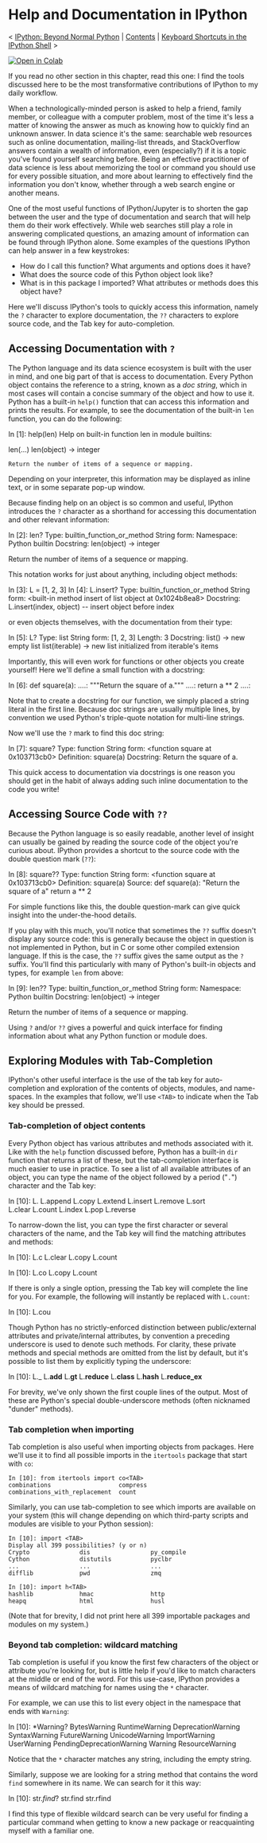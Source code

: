 # Help and Documentation in IPython

<  [IPython: Beyond Normal Python](https://jakevdp.github.io/PythonDataScienceHandbook/01.00-ipython-beyond-normal-python.html)  |  [Contents](https://jakevdp.github.io/PythonDataScienceHandbook/index.html)  |  [Keyboard Shortcuts in the IPython Shell](https://jakevdp.github.io/PythonDataScienceHandbook/01.02-shell-keyboard-shortcuts.html)  >

[![Open in Colab](https://colab.research.google.com/assets/colab-badge.svg "Open and Execute in Google Colaboratory")](https://colab.research.google.com/github/jakevdp/PythonDataScienceHandbook/blob/master/notebooks/01.01-Help-And-Documentation.ipynb)

If you read no other section in this chapter, read this one: I find the tools discussed here to be the most transformative contributions of IPython to my daily workflow.

When a technologically-minded person is asked to help a friend, family member, or colleague with a computer problem, most of the time it's less a matter of knowing the answer as much as knowing how to quickly find an unknown answer. In data science it's the same: searchable web resources such as online documentation, mailing-list threads, and StackOverflow answers contain a wealth of information, even (especially?) if it is a topic you've found yourself searching before. Being an effective practitioner of data science is less about memorizing the tool or command you should use for every possible situation, and more about learning to effectively find the information you don't know, whether through a web search engine or another means.

One of the most useful functions of IPython/Jupyter is to shorten the gap between the user and the type of documentation and search that will help them do their work effectively. While web searches still play a role in answering complicated questions, an amazing amount of information can be found through IPython alone. Some examples of the questions IPython can help answer in a few keystrokes:

-   How do I call this function? What arguments and options does it have?
-   What does the source code of this Python object look like?
-   What is in this package I imported? What attributes or methods does this object have?

Here we'll discuss IPython's tools to quickly access this information, namely the  `?`  character to explore documentation, the  `??`  characters to explore source code, and the Tab key for auto-completion.

## Accessing Documentation with  `?`[](https://jakevdp.github.io/PythonDataScienceHandbook/01.01-help-and-documentation.html#Accessing-Documentation-with-?)

The Python language and its data science ecosystem is built with the user in mind, and one big part of that is access to documentation. Every Python object contains the reference to a string, known as a  _doc string_, which in most cases will contain a concise summary of the object and how to use it. Python has a built-in  `help()`  function that can access this information and prints the results. For example, to see the documentation of the built-in  `len`  function, you can do the following:

In [1]: help(len)
Help on built-in function len in module builtins:

len(...)
    len(object) -> integer

    Return the number of items of a sequence or mapping.

Depending on your interpreter, this information may be displayed as inline text, or in some separate pop-up window.

Because finding help on an object is so common and useful, IPython introduces the  `?`  character as a shorthand for accessing this documentation and other relevant information:

In [2]: len?
Type:        builtin_function_or_method
String form: <built-in function len>
Namespace:   Python builtin
Docstring:
len(object) -> integer

Return the number of items of a sequence or mapping.

This notation works for just about anything, including object methods:

In [3]: L = [1, 2, 3]
In [4]: L.insert?
Type:        builtin_function_or_method
String form: <built-in method insert of list object at 0x1024b8ea8>
Docstring:   L.insert(index, object) -- insert object before index

or even objects themselves, with the documentation from their type:

In [5]: L?
Type:        list
String form: [1, 2, 3]
Length:      3
Docstring:
list() -> new empty list
list(iterable) -> new list initialized from iterable's items

Importantly, this will even work for functions or other objects you create yourself! Here we'll define a small function with a docstring:

In [6]: def square(a):
  ....:     """Return the square of a."""
  ....:     return a ** 2
  ....:

Note that to create a docstring for our function, we simply placed a string literal in the first line. Because doc strings are usually multiple lines, by convention we used Python's triple-quote notation for multi-line strings.

Now we'll use the  `?`  mark to find this doc string:

In [7]: square?
Type:        function
String form: <function square at 0x103713cb0>
Definition:  square(a)
Docstring:   Return the square of a.

This quick access to documentation via docstrings is one reason you should get in the habit of always adding such inline documentation to the code you write!

## Accessing Source Code with  `??`[](https://jakevdp.github.io/PythonDataScienceHandbook/01.01-help-and-documentation.html#Accessing-Source-Code-with-??)

Because the Python language is so easily readable, another level of insight can usually be gained by reading the source code of the object you're curious about. IPython provides a shortcut to the source code with the double question mark (`??`):

In [8]: square??
Type:        function
String form: <function square at 0x103713cb0>
Definition:  square(a)
Source:
def square(a):
    "Return the square of a"
    return a ** 2

For simple functions like this, the double question-mark can give quick insight into the under-the-hood details.

If you play with this much, you'll notice that sometimes the  `??`  suffix doesn't display any source code: this is generally because the object in question is not implemented in Python, but in C or some other compiled extension language. If this is the case, the  `??`  suffix gives the same output as the  `?`  suffix. You'll find this particularly with many of Python's built-in objects and types, for example  `len`  from above:

In [9]: len??
Type:        builtin_function_or_method
String form: <built-in function len>
Namespace:   Python builtin
Docstring:
len(object) -> integer

Return the number of items of a sequence or mapping.

Using  `?`  and/or  `??`  gives a powerful and quick interface for finding information about what any Python function or module does.

## Exploring Modules with Tab-Completion[](https://jakevdp.github.io/PythonDataScienceHandbook/01.01-help-and-documentation.html#Exploring-Modules-with-Tab-Completion)

IPython's other useful interface is the use of the tab key for auto-completion and exploration of the contents of objects, modules, and name-spaces. In the examples that follow, we'll use  `<TAB>`  to indicate when the Tab key should be pressed.

### Tab-completion of object contents[](https://jakevdp.github.io/PythonDataScienceHandbook/01.01-help-and-documentation.html#Tab-completion-of-object-contents)

Every Python object has various attributes and methods associated with it. Like with the  `help`  function discussed before, Python has a built-in  `dir`  function that returns a list of these, but the tab-completion interface is much easier to use in practice. To see a list of all available attributes of an object, you can type the name of the object followed by a period ("`.`") character and the Tab key:

In [10]: L.<TAB>
L.append   L.copy     L.extend   L.insert   L.remove   L.sort     
L.clear    L.count    L.index    L.pop      L.reverse

To narrow-down the list, you can type the first character or several characters of the name, and the Tab key will find the matching attributes and methods:

In [10]: L.c<TAB>
L.clear  L.copy   L.count  

In [10]: L.co<TAB>
L.copy   L.count

If there is only a single option, pressing the Tab key will complete the line for you. For example, the following will instantly be replaced with  `L.count`:

In [10]: L.cou<TAB>

Though Python has no strictly-enforced distinction between public/external attributes and private/internal attributes, by convention a preceding underscore is used to denote such methods. For clarity, these private methods and special methods are omitted from the list by default, but it's possible to list them by explicitly typing the underscore:

In [10]: L._<TAB>
L.__add__           L.__gt__            L.__reduce__
L.__class__         L.__hash__          L.__reduce_ex__

For brevity, we've only shown the first couple lines of the output. Most of these are Python's special double-underscore methods (often nicknamed "dunder" methods).

### Tab completion when importing[](https://jakevdp.github.io/PythonDataScienceHandbook/01.01-help-and-documentation.html#Tab-completion-when-importing)

Tab completion is also useful when importing objects from packages. Here we'll use it to find all possible imports in the  `itertools`  package that start with  `co`:

```
In [10]: from itertools import co<TAB>
combinations                   compress
combinations_with_replacement  count
```

Similarly, you can use tab-completion to see which imports are available on your system (this will change depending on which third-party scripts and modules are visible to your Python session):

```
In [10]: import <TAB>
Display all 399 possibilities? (y or n)
Crypto              dis                 py_compile
Cython              distutils           pyclbr
...                 ...                 ...
difflib             pwd                 zmq

In [10]: import h<TAB>
hashlib             hmac                http         
heapq               html                husl
```

(Note that for brevity, I did not print here all 399 importable packages and modules on my system.)

### Beyond tab completion: wildcard matching[](https://jakevdp.github.io/PythonDataScienceHandbook/01.01-help-and-documentation.html#Beyond-tab-completion:-wildcard-matching)

Tab completion is useful if you know the first few characters of the object or attribute you're looking for, but is little help if you'd like to match characters at the middle or end of the word. For this use-case, IPython provides a means of wildcard matching for names using the  `*`  character.

For example, we can use this to list every object in the namespace that ends with  `Warning`:

In [10]: *Warning?
BytesWarning                  RuntimeWarning
DeprecationWarning            SyntaxWarning
FutureWarning                 UnicodeWarning
ImportWarning                 UserWarning
PendingDeprecationWarning     Warning
ResourceWarning

Notice that the  `*`  character matches any string, including the empty string.

Similarly, suppose we are looking for a string method that contains the word  `find`  somewhere in its name. We can search for it this way:

In [10]: str.*find*?
str.find
str.rfind

I find this type of flexible wildcard search can be very useful for finding a particular command when getting to know a new package or reacquainting myself with a familiar one.
<!--stackedit_data:
eyJoaXN0b3J5IjpbNDA0NDI5ODU0XX0=
-->